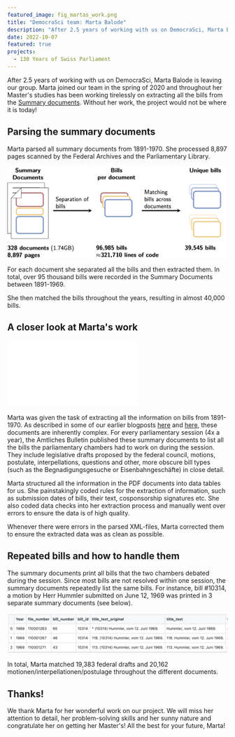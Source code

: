 ```yaml
---
featured_image: fig_martas_work.png
title: "DemocraSci team: Marta Balode"
description: "After 2.5 years of working with us on DemocraSci, Marta Balode is leaving our group. Find out what she worked on during the 2.5 years and how many lines of code she wrote!"
date: 2022-10-07
featured: true
projects: 
  - 130 Years of Swiss Parliament
---
```


After 2.5 years of working with us on DemocraSci, Marta Balode is leaving our group. 
Marta joined our team in the spring of 2020 and throughout her Master's studies has been working tirelessly on extracting all the bills from the [Summary documents](https://www.sg.ethz.ch/news/swissparliament_4-summarydocs_part1/).
Without her work, the project would not be where it is today! 


## Parsing the summary documents

Marta parsed all summary documents from 1891-1970. She processed 8,897 pages scanned by the Federal Archives and the Parliamentary Library. 

![Workflow and stats for parsing summary documents](fig_martas_work.png)

For each document she separated all the bills and then extracted them. In total, over 95 thousand bills were recorded in the Summary Documents between 1891-1969. 

She then matched the bills throughout the years, resulting in almost 40,000 bills.

## A closer look at Marta's work

![The summary documents and the information they contain](tikz_SB.pdf)

Marta was given the task of extracting all the information on bills from 1891-1970. As described in some of our earlier blogposts [here](https://www.sg.ethz.ch/news/swissparliament_4-summarydocs_part1/) and [here](https://www.sg.ethz.ch/news/swissparliament_5-summarydocs_part2/), these documents are inherently complex. For every parliamentary session (4x a year), the Amtliches Bulletin published these summary documents to list all the bills the parliamentary chambers had to work on during the session. They include legislative drafts proposed by the federal council, motions, postulate, interpellations, questions and other, more obscure bill types (such as the Begnadigungsgesuche or Eisenbahngeschäfte) in close detail.

Marta structured all the information in the PDF documents into data tables for us. She painstakingly coded rules for the extraction of information, such as submission dates of bills, their text, cosponsorship signatures etc. She also coded data checks into her extraction process and manually went over errors to ensure the data is of high quality. 

Whenever there were errors in the parsed XML-files, Marta corrected them to ensure the extracted data was as clean as possible.

## Repeated bills and how to handle them

The summary documents print all bills that the two chambers debated during the session. Since most bills are not resolved within one session, the summary documents repeatedly list the same bills. 
For instance, bill #10314, a motion by Herr Hummler submitted on June 12, 1969 was printed in 3 separate summary documents (see below).

![Example of repeated listings of the same bill in the Summary Documents](example_hummler.png)

In total, Marta matched 19,383 federal drafts and 20,162 motionen/interpellationen/postulage throughout the different documents. 


## Thanks!

We thank Marta for her wonderful work on our project. We will miss her attention to detail, her problem-solving skills and her sunny nature and congratulate her on getting her Master's! All the best for your future, Marta!
